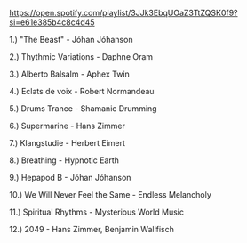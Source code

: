 https://open.spotify.com/playlist/3JJk3EbqUOaZ3TtZQSK0f9?si=e61e385b4c8c4d45

1.) "The Beast" - Jóhan Jóhanson

2.) Thythmic Variations - Daphne Oram

3.) Alberto Balsalm - Aphex Twin

4.) Eclats de voix - Robert Normandeau

5.) Drums Trance - Shamanic Drumming

6.) Supermarine - Hans Zimmer

7.) Klangstudie - Herbert Eimert

8.) Breathing - Hypnotic Earth

9.) Hepapod B - Jóhan Jóhanson

10.) We Will Never Feel the Same - Endless Melancholy

11.) Spiritual Rhythms - Mysterious World Music

12.) 2049 - Hans Zimmer, Benjamin Wallfisch
